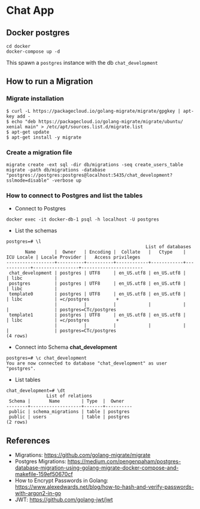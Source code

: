 # Chat App

## Docker postgres

```
cd docker
docker-compose up -d
```

This spawn a `postgres` instance with the db `chat_development`

## How to run a Migration

### Migrate installation
```
$ curl -L https://packagecloud.io/golang-migrate/migrate/gpgkey | apt-key add -
$ echo "deb https://packagecloud.io/golang-migrate/migrate/ubuntu/ xenial main" > /etc/apt/sources.list.d/migrate.list
$ apt-get update
$ apt-get install -y migrate
```

### Create a migration file

```
migrate create -ext sql -dir db/migrations -seq create_users_table
migrate -path db/migrations -database "postgres://postgres:postgres@localhost:5435/chat_development?sslmode=disable" -verbose up
```

### How to connect to Postgres and list the tables

* Connect to Postgres

```
docker exec -it docker-db-1 psql -h localhost -U postgres
```

* List the schemas

```
postgres=# \l
                                                    List of databases
       Name       |  Owner   | Encoding |  Collate   |   Ctype    | ICU Locale | Locale Provider |   Access privileges
------------------+----------+----------+------------+------------+------------+-----------------+-----------------------
 chat_development | postgres | UTF8     | en_US.utf8 | en_US.utf8 |            | libc            |
 postgres         | postgres | UTF8     | en_US.utf8 | en_US.utf8 |            | libc            |
 template0        | postgres | UTF8     | en_US.utf8 | en_US.utf8 |            | libc            | =c/postgres          +
                  |          |          |            |            |            |                 | postgres=CTc/postgres
 template1        | postgres | UTF8     | en_US.utf8 | en_US.utf8 |            | libc            | =c/postgres          +
                  |          |          |            |            |            |                 | postgres=CTc/postgres
(4 rows)
```

* Connect into Schema **chat_development**
```
postgres=# \c chat_development
You are now connected to database "chat_development" as user "postgres".
```

* List tables
```
chat_development=# \dt
               List of relations
 Schema |       Name        | Type  |  Owner
--------+-------------------+-------+----------
 public | schema_migrations | table | postgres
 public | users             | table | postgres
(2 rows)

```



## References

* Migrations: https://github.com/golang-migrate/migrate
* Postgres Migrations: https://medium.com/pengenpaham/postgres-database-migration-using-golang-migrate-docker-compose-and-makefile-159ef50670cf
* How to Encrypt Passwords in Golang: https://www.alexedwards.net/blog/how-to-hash-and-verify-passwords-with-argon2-in-go
* JWT: https://github.com/golang-jwt/jwt